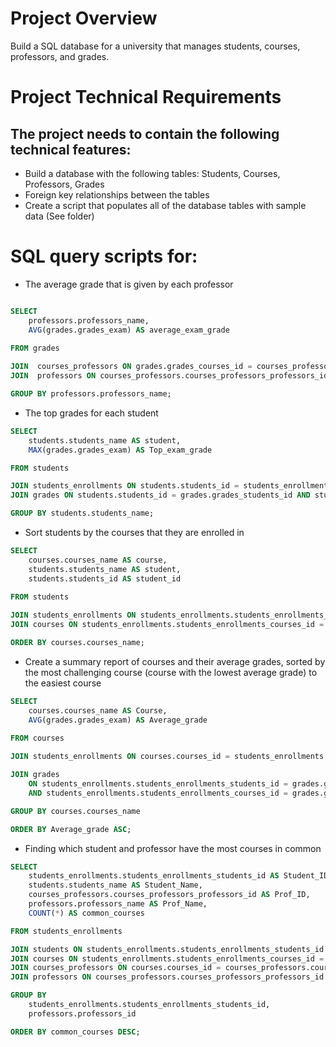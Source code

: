 # Project Overview

Build a SQL database for a university that manages students, courses, professors, and grades.

# Project Technical Requirements

## The project needs to contain the following technical features:

- Build a database with the following tables: Students, Courses, Professors, Grades
- Foreign key relationships between the tables
- Create a script that populates all of the database tables with sample data
(See folder)

# SQL query scripts for:

- The average grade that is given by each professor 

```sql

SELECT 
    professors.professors_name,
    AVG(grades.grades_exam) AS average_exam_grade
    
FROM grades

JOIN  courses_professors ON grades.grades_courses_id = courses_professors.courses_professors_courses_id
JOIN  professors ON courses_professors.courses_professors_professors_id = professors.professors_id

GROUP BY professors.professors_name;
```

- The top grades for each student

```sql
SELECT 
    students.students_name AS student,
    MAX(grades.grades_exam) AS Top_exam_grade

FROM students

JOIN students_enrollments ON students.students_id = students_enrollments.students_enrollments_students_id
JOIN grades ON students.students_id = grades.grades_students_id AND students_enrollments.students_enrollments_courses_id = grades.grades_courses_id

GROUP BY students.students_name;

```

- Sort students by the courses that they are enrolled in

```sql
SELECT 
	courses.courses_name AS course,
    students.students_name AS student,
    students.students_id AS student_id
    
FROM students

JOIN students_enrollments ON students_enrollments.students_enrollments_students_id = students.students_id
JOIN courses ON students_enrollments.students_enrollments_courses_id = courses.courses_id

ORDER BY courses.courses_name;

```

- Create a summary report of courses and their average grades, sorted by the most challenging course (course with the lowest average grade) to the easiest course

```sql
SELECT 
    courses.courses_name AS Course,
    AVG(grades.grades_exam) AS Average_grade

FROM courses
 
JOIN students_enrollments ON courses.courses_id = students_enrollments.students_enrollments_courses_id

JOIN grades 
    ON students_enrollments.students_enrollments_students_id = grades.grades_students_id 
    AND students_enrollments.students_enrollments_courses_id = grades.grades_courses_id

GROUP BY courses.courses_name

ORDER BY Average_grade ASC;
```

- Finding which student and professor have the most courses in common

```sql
SELECT 
    students_enrollments.students_enrollments_students_id AS Student_ID,
    students.students_name AS Student_Name,
    courses_professors.courses_professors_professors_id AS Prof_ID,
    professors.professors_name AS Prof_Name,
    COUNT(*) AS common_courses

FROM students_enrollments

JOIN students ON students_enrollments.students_enrollments_students_id = students.students_id
JOIN courses ON students_enrollments.students_enrollments_courses_id = courses.courses_id
JOIN courses_professors ON courses.courses_id = courses_professors.courses_professors_courses_id
JOIN professors ON courses_professors.courses_professors_professors_id = professors.professors_id

GROUP BY 
    students_enrollments.students_enrollments_students_id,
    professors.professors_id

ORDER BY common_courses DESC;
```
